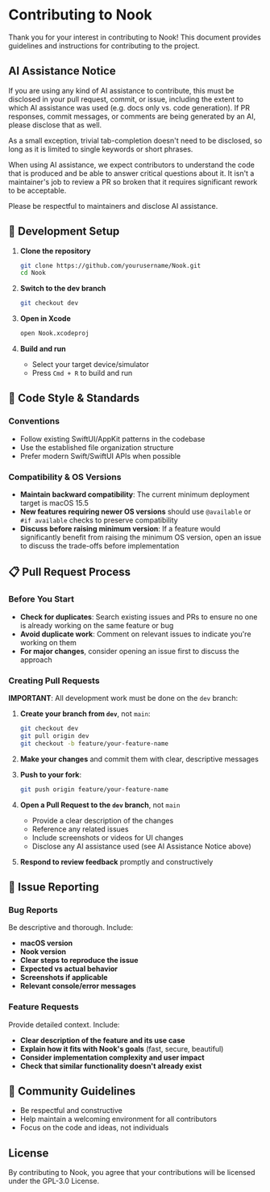 # Contributing to Nook

Thank you for your interest in contributing to Nook! This document provides guidelines and instructions for contributing to the project.

## AI Assistance Notice

If you are using any kind of AI assistance to contribute, this must be disclosed in your pull request, commit, or issue, including the extent to which AI assistance was used (e.g. docs only vs. code generation). If PR responses, commit messages, or comments are being generated by an AI, please disclose that as well.

As a small exception, trivial tab-completion doesn't need to be disclosed, so long as it is limited to single keywords or short phrases.

When using AI assistance, we expect contributors to understand the code that is produced and be able to answer critical questions about it. It isn't a maintainer's job to review a PR so broken that it requires significant rework to be acceptable.

Please be respectful to maintainers and disclose AI assistance.

## 🚀 Development Setup

1. **Clone the repository**
   ```bash
   git clone https://github.com/yourusername/Nook.git
   cd Nook
   ```

2. **Switch to the dev branch**
   ```bash
   git checkout dev
   ```

3. **Open in Xcode**
   ```bash
   open Nook.xcodeproj
   ```

4. **Build and run**
   - Select your target device/simulator
   - Press `Cmd + R` to build and run

## 📝 Code Style & Standards

### Conventions

- Follow existing SwiftUI/AppKit patterns in the codebase
- Use the established file organization structure
- Prefer modern Swift/SwiftUI APIs when possible

### Compatibility & OS Versions

- **Maintain backward compatibility**: The current minimum deployment target is macOS 15.5
- **New features requiring newer OS versions** should use `@available` or `#if available` checks to preserve compatibility
- **Discuss before raising minimum version**: If a feature would significantly benefit from raising the minimum OS version, open an issue to discuss the trade-offs before implementation

## 📋 Pull Request Process

### Before You Start

- **Check for duplicates**: Search existing issues and PRs to ensure no one is already working on the same feature or bug
- **Avoid duplicate work**: Comment on relevant issues to indicate you're working on them
- **For major changes**, consider opening an issue first to discuss the approach

### Creating Pull Requests

**IMPORTANT**: All development work must be done on the `dev` branch:

1. **Create your branch from `dev`**, not `main`:
   ```bash
   git checkout dev
   git pull origin dev
   git checkout -b feature/your-feature-name
   ```

2. **Make your changes** and commit them with clear, descriptive messages

3. **Push to your fork**:
   ```bash
   git push origin feature/your-feature-name
   ```

4. **Open a Pull Request to the `dev` branch**, not `main`
   - Provide a clear description of the changes
   - Reference any related issues
   - Include screenshots or videos for UI changes
   - Disclose any AI assistance used (see AI Assistance Notice above)

5. **Respond to review feedback** promptly and constructively

## 🐛 Issue Reporting

### Bug Reports

Be descriptive and thorough. Include:

- **macOS version**
- **Nook version**
- **Clear steps to reproduce the issue**
- **Expected vs actual behavior**
- **Screenshots if applicable**
- **Relevant console/error messages**

### Feature Requests

Provide detailed context. Include:

- **Clear description of the feature and its use case**
- **Explain how it fits with Nook's goals** (fast, secure, beautiful)
- **Consider implementation complexity and user impact**
- **Check that similar functionality doesn't already exist**

## 💬 Community Guidelines

- Be respectful and constructive
- Help maintain a welcoming environment for all contributors
- Focus on the code and ideas, not individuals

## License

By contributing to Nook, you agree that your contributions will be licensed under the GPL-3.0 License.
